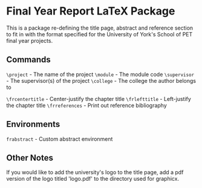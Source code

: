 # Final Year Report LaTeX Package

This is a package re-defining the title page, abstract and reference section
to fit in with the format specified for the University of York's 
School of PET final year projects. 

## Commands
`\project` - The name of the project
`\module` - The module code
`\supervisor` - The supervisor(s) of the project
`\college` - The college the author belongs to

`\frcentertitle` - Center-justify the chapter title
`\frlefttitle` - Left-justify the chapter title
`\frreferences` - Print out reference bibliography

## Environments
`frabstract` - Custom abstract environment

## Other Notes
If you would like to add the university's logo to the title page, add
a pdf version of the logo titled 'logo.pdf' to the directory used for
graphicx.
